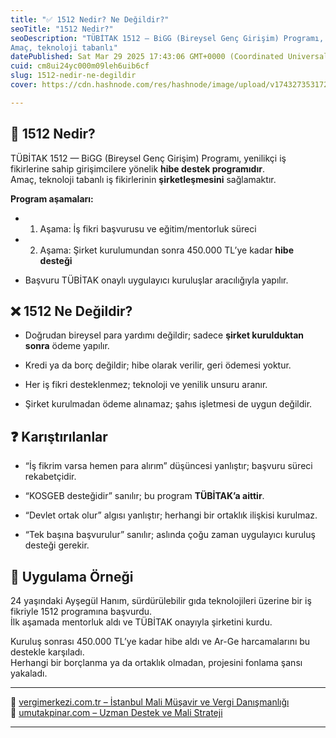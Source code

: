 ```yaml
---
title: "✅ 1512 Nedir? Ne Değildir?"
seoTitle: "1512 Nedir?"
seoDescription: "TÜBİTAK 1512 — BiGG (Bireysel Genç Girişim) Programı, yenilikçi iş fikirlerine sahip girişimcilere yönelik hibe destek programıdır.
Amaç, teknoloji tabanlı"
datePublished: Sat Mar 29 2025 17:43:06 GMT+0000 (Coordinated Universal Time)
cuid: cm8ui24yc000m09leh6uib6cf
slug: 1512-nedir-ne-degildir
cover: https://cdn.hashnode.com/res/hashnode/image/upload/v1743273531721/a35bca78-1df7-427a-8ddf-0d5d7945db03.webp

---
```


## 🔹 1512 Nedir?

TÜBİTAK 1512 — BiGG (Bireysel Genç Girişim) Programı, yenilikçi iş fikirlerine sahip girişimcilere yönelik **hibe destek programıdır**.  
Amaç, teknoloji tabanlı iş fikirlerinin **şirketleşmesini** sağlamaktır.

**Program aşamaları:**

* 1. Aşama: İş fikri başvurusu ve eğitim/mentorluk süreci
        
* 2. Aşama: Şirket kurulumundan sonra 450.000 TL’ye kadar **hibe desteği**
        
* Başvuru TÜBİTAK onaylı uygulayıcı kuruluşlar aracılığıyla yapılır.
    

## ❌ 1512 Ne Değildir?

* Doğrudan bireysel para yardımı değildir; sadece **şirket kurulduktan sonra** ödeme yapılır.
    
* Kredi ya da borç değildir; hibe olarak verilir, geri ödemesi yoktur.
    
* Her iş fikri desteklenmez; teknoloji ve yenilik unsuru aranır.
    
* Şirket kurulmadan ödeme alınamaz; şahıs işletmesi de uygun değildir.
    

## ❓ Karıştırılanlar

* “İş fikrim varsa hemen para alırım” düşüncesi yanlıştır; başvuru süreci rekabetçidir.
    
* “KOSGEB desteğidir” sanılır; bu program **TÜBİTAK’a aittir**.
    
* “Devlet ortak olur” algısı yanlıştır; herhangi bir ortaklık ilişkisi kurulmaz.
    
* “Tek başına başvurulur” sanılır; aslında çoğu zaman uygulayıcı kuruluş desteği gerekir.
    

## 🧠 Uygulama Örneği

24 yaşındaki Ayşegül Hanım, sürdürülebilir gıda teknolojileri üzerine bir iş fikriyle 1512 programına başvurdu.  
İlk aşamada mentorluk aldı ve TÜBİTAK onayıyla şirketini kurdu.

Kuruluş sonrası 450.000 TL’ye kadar hibe aldı ve Ar-Ge harcamalarını bu destekle karşıladı.  
Herhangi bir borçlanma ya da ortaklık olmadan, projesini fonlama şansı yakaladı.

---

🔗 [vergimerkezi.com.tr – İstanbul Mali Müşavir ve Vergi Danışmanlığı](https://vergimerkezi.com.tr)  
🔗 [umutakpinar.com – Uzman Destek ve Mali Strateji](https://umutakpinar.com)

---
